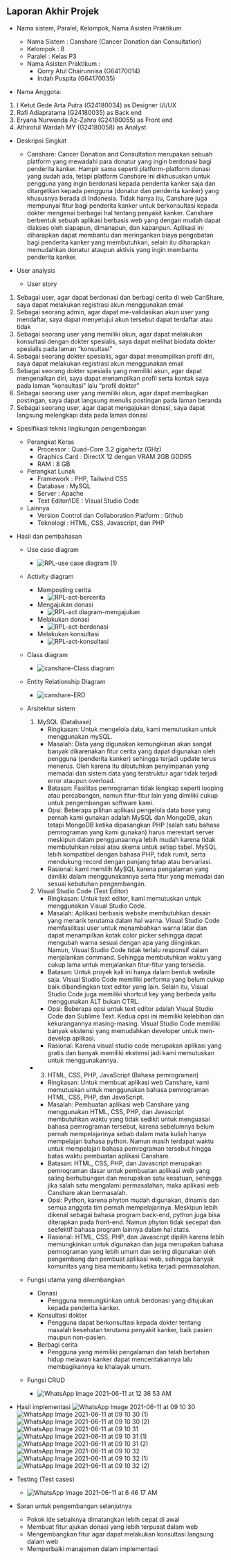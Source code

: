 ## Laporan Akhir Projek

- Nama sistem, Paralel, Kelompok, Nama Asisten Praktikum
  * Nama Sistem : Canshare (Cancer Donation dan Consultation) 
  * Kelompok : 8 
  * Paralel : Kelas P3
  * Nama Asisten Praktikum :
    * Qorry Atul Chairunnisa (G64170014)
    * Indah Puspita (G64170035)
    
- Nama Anggota:
1. I Ketut Gede Arta Putra (G24180034) as Designer UI/UX
2. Rafi Adiapratama (G24180035) as Back end
3. Eryana Nurwenda Az-Zahra (G24180055) as Front end
4. Athirotul Wardah MY (G24180058) as Analyst
 
- Deskripsi Singkat
  * Canshare: Cancer Donation and Consultation merupakan sebuah platform yang mewadahi para donatur yang ingin berdonasi bagi penderita kanker. Hampir sama seperti platform-platform donasi yang sudah ada, tetapi platform Canshare ini dikhususkan untuk pengguna yang ingin berdonasi kepada penderita kanker saja dan ditargetkan kepada pengguna (donatur dan penderita kanker) yang khususnya berada di Indonesia. Tidak hanya itu, Canshare juga mempunyai fitur bagi penderita kanker untuk berkonsultasi kepada dokter mengenai berbagai hal tentang penyakit kanker. Canshare berbentuk sebuah aplikasi berbasis web yang dengan mudah dapat diakses oleh siapapun, dimanapun, dan kapanpun. Aplikasi ini diharapkan dapat membantu dan meringankan biaya pengobatan bagi penderita kanker yang membutuhkan, selain itu diharapkan memudahkan donatur ataupun aktivis yang ingin membantu penderita kanker.

- User analysis
  * User story
1. Sebagai user, agar dapat berdonasi dan berbagi cerita di web CanShare, saya dapat melakukan registrasi akun menggunakan email
2. Sebagai seorang admin, agar dapat me-validasikan akun user yang mendaftar, saya dapat menyetujui akun tersebut dapat terdaftar atau tidak
3. Sebagai seorang user yang memiliki akun, agar dapat melakukan konsultasi dengan dokter spesialis, saya dapat melihat biodata dokter spesialis pada laman “konsultasi”
4. Sebagai seorang dokter spesialis, agar dapat menampilkan profil diri, saya dapat melakukan registrasi akun menggunakan email
5. Sebagai seorang dokter spesialis yang memiliki akun, agar dapat mengenalkan diri, saya dapat menampilkan profil serta kontak saya pada laman “konsultasi” lalu “profil dokter”
6. Sebagai seorang user yang memiliki akun, agar dapat membagikan postingan, saya dapat langsung menulis postingan pada laman beranda
7. Sebagai seorang user, agar dapat mengajukan donasi, saya dapat langsung melengkapi data pada laman donasi

- Spesifikasi teknis lingkungan pengembangan
  * Perangkat Keras
    * Processor : Quad-Core 3.2 gigahertz (GHz)
    * Graphics Card : DirectX 12 dengan VRAM 2GB GDDR5
    * RAM : 8 GB
  * Perangkat Lunak
    * Framework : PHP, Tailwind CSS
    * Database : MySQL
    * Server : Apache
    * Text Editor/IDE : Visual Studio Code
  * Lainnya
    * Version Control dan Collaboration Platform : Github
    * Teknologi : HTML, CSS, Javascript, dan PHP

- Hasil dan pembahasan
  * Use case diagram
    * ![RPL-use case diagram (1)](https://user-images.githubusercontent.com/78951884/121375750-2981fb00-c96b-11eb-8026-cb5a169f77a2.png)
  * Activity diagram
    * Memposting cerita
      * ![RPL-act-bercerita](https://user-images.githubusercontent.com/78951884/121376326-a1502580-c96b-11eb-921d-875019acf7ba.png)
    * Mengajukan donasi
      * ![RPL-act diagram-mengajukan](https://user-images.githubusercontent.com/78951884/121378815-b9c13f80-c96d-11eb-9819-44ac20ef51c4.png)
    * Melakukan donasi
      * ![RPL-act-berdonasi](https://user-images.githubusercontent.com/78951884/121376754-f8ee9100-c96b-11eb-89e2-f05b8972cf5c.png)
    * Melakukan konsultasi
      * ![RPL-act-konsultasi](https://user-images.githubusercontent.com/78951884/121378303-47505f80-c96d-11eb-97e1-7c1cf3ea3942.png)
  * Class diagram
    * ![canshare-Class diagram](https://user-images.githubusercontent.com/78951884/121569768-5574ad80-ca4b-11eb-88c4-2ee8e576576c.png)
  * Entity Relationship Diagram
    * ![canshare-ERD](https://user-images.githubusercontent.com/78951884/121621155-ce98f280-ca95-11eb-9787-f175f2d69cd7.png)
  * Arsitektur sistem
     1. MySQL (Database)
        -  Ringkasan: Untuk mengelola data, kami memutuskan untuk menggunakan mySQL.
        -  Masalah: Data yang digunakan kemungkinan akan sangat banyak dikarenakan fitur cerita yang dapat digunakan oleh pengguna (penderita kanker) sehingga terjadi update terus menerus. Oleh karena itu dibutuhkan penyimpanan yang memadai dan sistem data yang terstruktur agar tidak terjadi error ataupun overload.
        -  Batasan: Fasilitas pemrograman tidak lengkap seperti looping atau percabangan, namun fitur-fitur lain yang dimiliki cukup untuk pengembangan software kami.
        -  Opsi: Beberapa pilihan aplikasi pengelola data base yang pernah kami gunakan adalah MySQL dan MongoDB, akan tetapi MongoDB ketika dipasangkan PHP (salah satu bahasa pemrograman yang kami gunakan) harus merestart server meskipun dalam penggunaannya lebih mudah karena tidak membutuhkan relasi atau skema untuk setiap tabel. MySQL lebih kompatibel dengan bahasa PHP, tidak rumit, serta mendukung record dengan panjang tetap atau bervariasi.
        -  Rasional: kami memilih MySQL karena pengalaman yang dimiliki dalam menggunakannya serta fitur yang memadai dan sesuai kebutuhan pengembangan.
    2. Visual Studio Code (Text Editor)
        -  Ringkasan: Untuk text editor, kami memutuskan untuk menggunakan Visual Studio Code.
        -  Masalah: Aplikasi berbasis website membutuhkan desain yang menarik terutama dalam hal warna. Visual Studio Code memfasilitasi user untuk menambahkan warna latar dan dapat menampilkan kotak color picker sehingga dapat mengubah warna sesuai dengan apa yang diinginkan. Namun, Visual Studio Code tidak terlalu responsif dalam menjalankan command. Sehingga membutuhkan waktu yang cukup lama untuk menjalankan fitur-fitur yang tersedia.
        -  Batasan: Untuk proyek kali ini hanya dalam bentuk website saja. Visual Studio Code memiliki performa yang belum cukup baik dibandingkan text editor yang lain. Selain itu, Visual Studio Code juga memiliki shortcut key yang berbeda yaitu menggunakan ALT bukan CTRL.
        -  Opsi: Beberapa opsi untuk text editor adalah Visual Studio Code dan Sublime Text. Kedua opsi ini memiliki kelebihan dan kekurangannya masing-masing. Visual Studio Code memiliki banyak ekstensi yang memudahkan developer untuk men-develop aplikasi.
        -  Rasional: Karena visual studio code merupakan aplikasi yang gratis dan banyak memiliki ekstensi jadi kami memutuskan untuk menggunakannya.
     * 3. HTML, CSS, PHP, JavaScript (Bahasa pemrograman)
         -  Ringkasan: Untuk membuat aplikasi web Canshare, kami memutuskan untuk menggunakan bahasa pemrograman HTML, CSS, PHP, dan JavaScript.
         -  Masalah: Pembuatan aplikasi web Canshare yang menggunakan HTML, CSS, PHP, dan Javascript membutuhkan waktu yang tidak sedikit untuk menguasai bahasa pemrograman tersebut, karena sebelumnya belum pernah mempelajarinya sebab dalam mata kuliah hanya mempelajari bahasa python. Namun masih terdapat waktu untuk mempelajari bahasa pemrograman tersebut hingga batas waktu pembuatan aplikasi Canshare.
         -  Batasan: HTML, CSS, PHP, dan Javascript merupakan pemrograman dasar untuk pembuatan aplikasi web yang saling berhubungan dan merupakan satu kesatuan, sehingga jika salah satu mengalami permasalahan, maka aplikasi web Canshare akan bermasalah.
         -  Opsi: Python, karena phyton mudah digunakan, dinamis dan semua anggota tim pernah mempelajarinya. Meskipun lebih dikenal sebagai bahasa program back-end, python juga bisa diterapkan pada front-end. Namun phyton tidak secepat dan seefektif bahasa program lainnya dalam hal statis.
         -  Rasional: HTML, CSS, PHP, dan Javascript dipilih karena lebih memungkinkan untuk digunakan dan juga merupakan bahasa pemrograman yang lebih umum dan sering digunakan oleh pengembang dan pembuat aplikasi web, sehingga banyak komunitas yang bisa membantu ketika terjadi permasalahan.

  * Fungsi utama yang dikembangkan
    * Donasi
      - Pengguna memungkinkan untuk berdonasi yang ditujukan kepada penderita kanker.
    * Konsultasi dokter
      - Pengguna dapat berkonsultasi kepada dokter tentang masalah kesehatan terutama penyakit kanker, baik pasien maupun non-pasien.
    * Berbagi cerita
      - Pengguna yang memiliki pengalaman dan telah bertahan hidup melawan kanker dapat menceritakannya lalu membagikannya ke khalayak umum.

  * Fungsi CRUD
    * ![WhatsApp Image 2021-06-11 at 12 36 53 AM](https://user-images.githubusercontent.com/78951884/121610196-aa321b80-ca7f-11eb-942a-558cc9c30bcd.jpeg)

- Hasil implementasi
  ![WhatsApp Image 2021-06-11 at 09 10 30](https://user-images.githubusercontent.com/79292082/121616374-60ecc680-ca95-11eb-96be-feee4906dae9.jpeg)
  ![WhatsApp Image 2021-06-11 at 09 10 30 (1)](https://user-images.githubusercontent.com/79292082/121616392-677b3e00-ca95-11eb-99b5-87eff7c96575.jpeg)
  ![WhatsApp Image 2021-06-11 at 09 10 30 (2)](https://user-images.githubusercontent.com/79292082/121616398-6a762e80-ca95-11eb-9c95-2bfd25f4189f.jpeg) 
  ![WhatsApp Image 2021-06-11 at 09 10 31](https://user-images.githubusercontent.com/79292082/121616415-73ff9680-ca95-11eb-96e1-de8275c569d0.jpeg)
  ![WhatsApp Image 2021-06-11 at 09 10 31 (1)](https://user-images.githubusercontent.com/79292082/121616420-76fa8700-ca95-11eb-8aa4-bf3495f85645.jpeg)
  ![WhatsApp Image 2021-06-11 at 09 10 31 (2)](https://user-images.githubusercontent.com/79292082/121616434-7f52c200-ca95-11eb-8aa0-fcff0f07b771.jpeg)
  ![WhatsApp Image 2021-06-11 at 09 10 32](https://user-images.githubusercontent.com/79292082/121616443-837edf80-ca95-11eb-9083-a6a3bcd10d7e.jpeg)
  ![WhatsApp Image 2021-06-11 at 09 10 32 (1)](https://user-images.githubusercontent.com/79292082/121616456-87126680-ca95-11eb-896c-b05eea23dfa0.jpeg)
  ![WhatsApp Image 2021-06-11 at 09 10 32 (2)](https://user-images.githubusercontent.com/79292082/121616469-8b3e8400-ca95-11eb-9abe-8542bcffe965.jpeg)
  
- Testing (Test cases)
  * ![WhatsApp Image 2021-06-11 at 6 46 17 AM](https://user-images.githubusercontent.com/78951884/121610859-29741f00-ca81-11eb-9af7-83cd226e94c3.jpeg) 

- Saran untuk pengembangan selanjutnya
   * Pokok ide sebaiknya dimatangkan lebih cepat di awal
   * Membuat fitur ajukan donasi yang lebih terpusat dalam web
   * Mengembangkan fitur agar dapat melakukan konsultasi langsung dalam web
   * Memperbaiki manajemen dalam implementasi

